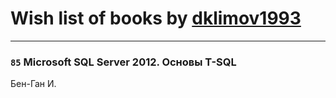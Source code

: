 # Wish list of books by [dklimov1993](http://vk.com/id101464140)
---

### `85` Microsoft SQL Server 2012. Основы T-SQL
Бен-Ган И.

